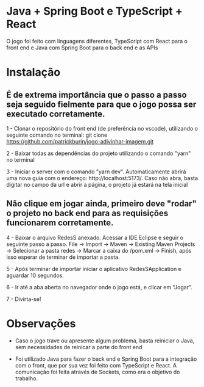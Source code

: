 # Java + Spring Boot e TypeScript + React

O jogo foi feito com linguagens diferentes, TypeScript com React para o front end e Java com Spring Boot para o back end e as APIs

# Instalação

## É de extrema importância que o passo a passo seja seguido fielmente para que o jogo possa ser executado corretamente.

1 - Clonar o repositório do front end (de preferência no vscode), utilizando o seguinte comando no terminal: git clone https://github.com/patrickburin/jogo-adivinhar-imagem.git

2 - Baixar todas as dependências do projeto utilizando o comando "yarn" no terminal

3 - Iniciar o server com o comando "yarn dev". Automaticamente abrirá uma nova guia com o endereço: http://localhost:5173/. Caso não abra, basta digitar no campo da url e abrir a página, o projeto já estará na tela inicial

## Não clique em jogar ainda, primeiro deve "rodar" o projeto no back end para as requisições funcionarem corretamente.

4 - Baixar o arquivo RedesS anexado. Acessar a IDE Eclipse e seguir o seguinte passo a passo.
File -> Import -> Maven -> Existing Maven Projects -> Selecionar a pasta redes -> Marcar a caixa do /pom.xml -> Finish, após isso esperar de terminar de importar a pasta.

5 - Após terminar de importar iniciar o aplicativo RedesSApplication e aguardar 10 segundos.

6 - Ir até a aba aberta no navegador onde o jogo está, e clicar em "Jogar".

7 - Divirta-se!

# Observações

- Caso o jogo trave ou apresente algum problema, basta reiniciar o Java, sem necessidades de reinicar a parte do front end

- Foi utilizado Java para fazer o back end e Spring Boot para a integração com o front, que por sua vez foi feito com TypeScript e React. A comunicação foi feita através de Sockets, como era o objetivo do trabalho.

